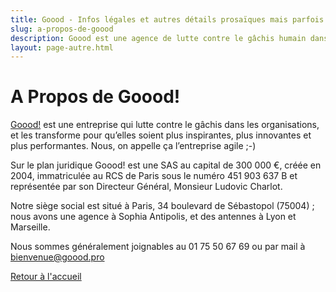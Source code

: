 ```yaml
---
title: Goood - Infos légales et autres détails prosaïques mais parfois utiles
slug: a-propos-de-goood
description: Goood est une agence de lutte contre le gâchis humain dans les entreprises. Infos légales et pratiques
layout: page-autre.html
---
```


# A Propos de Goood!

[Goood!](/) est une entreprise qui lutte contre le gâchis dans les organisations, et les transforme pour qu’elles soient plus inspirantes, plus innovantes et plus performantes. Nous, on appelle ça l’entreprise agile ;-)

Sur le plan juridique Goood! est une SAS au capital de 300 000 €, créée en 2004, immatriculée au RCS de Paris sous le numéro 451 903 637 B et représentée par son Directeur Général, Monsieur Ludovic Charlot.

Notre siège social est situé à Paris, 34 boulevard de Sébastopol (75004) ; nous avons une agence à Sophia Antipolis, et des antennes à Lyon et Marseille.

Nous sommes généralement joignables au 01 75 50 67 69 ou par mail à [bienvenue@goood.pro](mailto:bienvenue@goood.pro)

[Retour à l'accueil](/)
